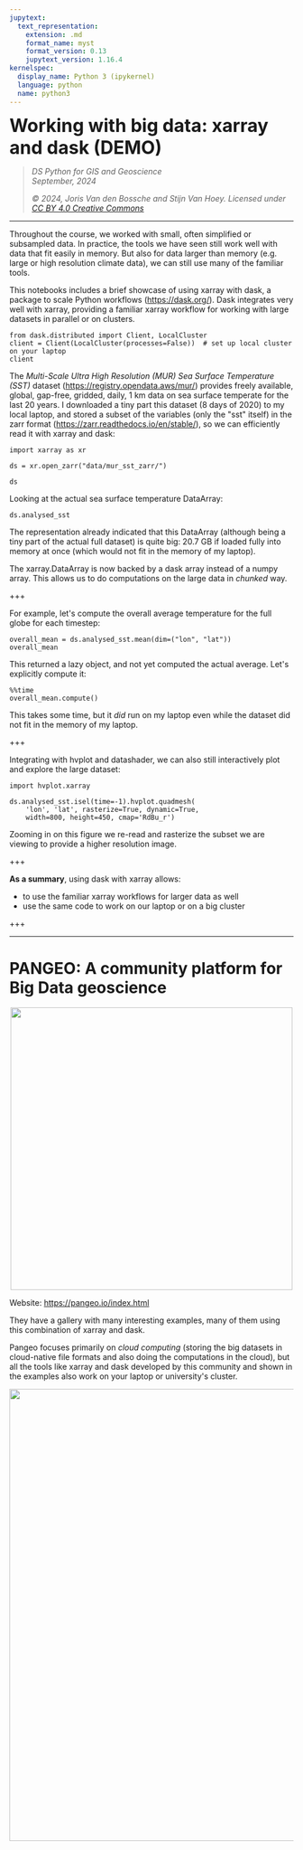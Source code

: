 ```yaml
---
jupytext:
  text_representation:
    extension: .md
    format_name: myst
    format_version: 0.13
    jupytext_version: 1.16.4
kernelspec:
  display_name: Python 3 (ipykernel)
  language: python
  name: python3
---
```


<p><font size="6"><b>Working with big data: xarray and dask (DEMO)</b></font></p>


> *DS Python for GIS and Geoscience*  
> *September, 2024*
>
> *© 2024, Joris Van den Bossche and Stijn Van Hoey. Licensed under [CC BY 4.0 Creative Commons](http://creativecommons.org/licenses/by/4.0/)*

---

Throughout the course, we worked with small, often simplified or subsampled data. In practice, the tools we have seen still work well with data that fit easily in memory. But also for data larger than memory (e.g. large or high resolution climate data), we can still use many of the familiar tools.

This notebooks includes a brief showcase of using xarray with dask, a package to scale Python workflows (https://dask.org/). Dask integrates very well with xarray, providing a familiar xarray workflow for working with large datasets in parallel or on clusters.

```{code-cell} ipython3
from dask.distributed import Client, LocalCluster
client = Client(LocalCluster(processes=False))  # set up local cluster on your laptop
client
```

The *Multi-Scale Ultra High Resolution (MUR) Sea Surface Temperature (SST)* dataset (https://registry.opendata.aws/mur/) provides freely available, global, gap-free, gridded, daily, 1 km data on sea surface temperate for the last 20 years. I downloaded a tiny part this dataset (8 days of 2020) to my local laptop, and stored a subset of the variables (only the "sst" itself) in the zarr format (https://zarr.readthedocs.io/en/stable/), so we can efficiently read it with xarray and dask:

```{code-cell} ipython3
import xarray as xr
```

```{code-cell} ipython3
ds = xr.open_zarr("data/mur_sst_zarr/")
```

```{code-cell} ipython3
ds
```

Looking at the actual sea surface temperature DataArray:

```{code-cell} ipython3
ds.analysed_sst
```

The representation already indicated that this DataArray (although being a tiny part of the actual full dataset) is quite big: 20.7 GB if loaded fully into memory at once (which would not fit in the memory of my laptop).

The xarray.DataArray is now backed by a dask array instead of a numpy array. This allows us to do computations on the large data in *chunked* way.

+++

For example, let's compute the overall average temperature for the full globe for each timestep:

```{code-cell} ipython3
overall_mean = ds.analysed_sst.mean(dim=("lon", "lat"))
overall_mean
```

This returned a lazy object, and not yet computed the actual average. Let's explicitly compute it:

```{code-cell} ipython3
%%time 
overall_mean.compute()
```

This takes some time, but it *did* run on my laptop even while the dataset did not fit in the memory of my laptop.

+++

Integrating with hvplot and datashader, we can also still interactively plot and explore the large dataset:

```{code-cell} ipython3
import hvplot.xarray
```

```{code-cell} ipython3
ds.analysed_sst.isel(time=-1).hvplot.quadmesh(
    'lon', 'lat', rasterize=True, dynamic=True,
    width=800, height=450, cmap='RdBu_r')
```

Zooming in on this figure we re-read and rasterize the subset we are viewing to provide a higher resolution image.

+++

**As a summary**, using dask with xarray allows:

- to use the familiar xarray workflows for larger data as well
- use the same code to work on our laptop or on a big cluster

+++

---

# PANGEO: A community platform for Big Data geoscience


<center><img src="https://pangeo.io/_images/pangeo_simple_logo.svg" width="500px"></center>

Website: https://pangeo.io/index.html

They have a gallery with many interesting examples, many of them using this combination of xarray and dask.

Pangeo focuses primarily on *cloud computing* (storing the big datasets in cloud-native file formats and also doing the computations in the cloud), but all the tools like xarray and dask developed by this community and shown in the examples also work on your laptop or university's cluster.


<img src="https://pangeo.io/_images/pangeo_tech_1.png" width="800px">

```{code-cell} ipython3

```

